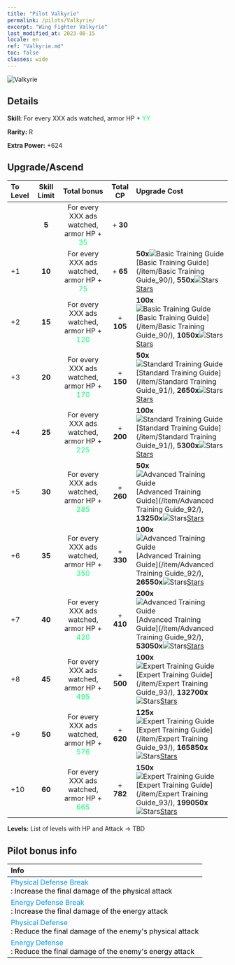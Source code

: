 ```yaml
---
title: "Pilot Valkyrie"
permalink: /pilots/Valkyrie/
excerpt: "Wing Fighter Valkyrie"
last_modified_at: 2023-08-15
locale: en
ref: "Valkyrie.md"
toc: false
classes: wide
---
```



 ![Valkyrie](/images/pilots/aviator_piece_4004.png)

## Details

 **Skill:** For every XXX ads watched, armor HP + <span style="color: #03ff6b">YY</span><br/><span style="color: #000000;"></span> 

 **Rarity:** R 

 **Extra Power:** +624 



## Upgrade/Ascend

  |  To Level | Skill Limit |     Total bonus    | Total CP |   Upgrade Cost     |
  |:----|:-----:|:-------------------:|:-------:|:-----------------|
  |   | **5**  | For every XXX ads watched, armor HP + <span style="color: #03ff6b">35</span><br/><span style="color: #000000;"></span>  | + **30**  |  |
  | +1  | **10**  | For every XXX ads watched, armor HP + <span style="color: #03ff6b">75</span><br/><span style="color: #000000;"></span>  | + **65**  | **50x**![Basic Training Guide](/images/item/Basic_Training_Guide_p.png)[Basic Training Guide](/item/Basic Training Guide_90/), **550x**![Stars](/images/item/Stars_p.png)[Stars](/item/Stars_2/) |
  | +2  | **15**  | For every XXX ads watched, armor HP + <span style="color: #03ff6b">120</span><br/><span style="color: #000000;"></span>  | + **105**  | **100x**![Basic Training Guide](/images/item/Basic_Training_Guide_p.png)[Basic Training Guide](/item/Basic Training Guide_90/), **1050x**![Stars](/images/item/Stars_p.png)[Stars](/item/Stars_2/) |
  | +3  | **20**  | For every XXX ads watched, armor HP + <span style="color: #03ff6b">170</span><br/><span style="color: #000000;"></span>  | + **150**  | **50x**![Standard Training Guide](/images/item/Standard_Training_Guide_p.png)[Standard Training Guide](/item/Standard Training Guide_91/), **2650x**![Stars](/images/item/Stars_p.png)[Stars](/item/Stars_2/) |
  | +4  | **25**  | For every XXX ads watched, armor HP + <span style="color: #03ff6b">225</span><br/><span style="color: #000000;"></span>  | + **200**  | **100x**![Standard Training Guide](/images/item/Standard_Training_Guide_p.png)[Standard Training Guide](/item/Standard Training Guide_91/), **5300x**![Stars](/images/item/Stars_p.png)[Stars](/item/Stars_2/) |
  | +5  | **30**  | For every XXX ads watched, armor HP + <span style="color: #03ff6b">285</span><br/><span style="color: #000000;"></span>  | + **260**  | **50x**![Advanced Training Guide](/images/item/Advanced_Training_Guide_p.png)[Advanced Training Guide](/item/Advanced Training Guide_92/), **13250x**![Stars](/images/item/Stars_p.png)[Stars](/item/Stars_2/) |
  | +6  | **35**  | For every XXX ads watched, armor HP + <span style="color: #03ff6b">350</span><br/><span style="color: #000000;"></span>  | + **330**  | **100x**![Advanced Training Guide](/images/item/Advanced_Training_Guide_p.png)[Advanced Training Guide](/item/Advanced Training Guide_92/), **26550x**![Stars](/images/item/Stars_p.png)[Stars](/item/Stars_2/) |
  | +7  | **40**  | For every XXX ads watched, armor HP + <span style="color: #03ff6b">420</span><br/><span style="color: #000000;"></span>  | + **410**  | **200x**![Advanced Training Guide](/images/item/Advanced_Training_Guide_p.png)[Advanced Training Guide](/item/Advanced Training Guide_92/), **53050x**![Stars](/images/item/Stars_p.png)[Stars](/item/Stars_2/) |
  | +8  | **45**  | For every XXX ads watched, armor HP + <span style="color: #03ff6b">495</span><br/><span style="color: #000000;"></span>  | + **500**  | **100x**![Expert Training Guide](/images/item/Expert_Training_Guide_p.png)[Expert Training Guide](/item/Expert Training Guide_93/), **132700x**![Stars](/images/item/Stars_p.png)[Stars](/item/Stars_2/) |
  | +9  | **50**  | For every XXX ads watched, armor HP + <span style="color: #03ff6b">576</span><br/><span style="color: #000000;"></span>  | + **620**  | **125x**![Expert Training Guide](/images/item/Expert_Training_Guide_p.png)[Expert Training Guide](/item/Expert Training Guide_93/), **165850x**![Stars](/images/item/Stars_p.png)[Stars](/item/Stars_2/) |
  | +10  | **60**  | For every XXX ads watched, armor HP + <span style="color: #03ff6b">665</span><br/><span style="color: #000000;"></span>  | + **782**  | **150x**![Expert Training Guide](/images/item/Expert_Training_Guide_p.png)[Expert Training Guide](/item/Expert Training Guide_93/), **199050x**![Stars](/images/item/Stars_p.png)[Stars](/item/Stars_2/) |



 **Levels:**  List of levels with HP and Attack -> TBD



## Pilot bonus info

  |  Info |
  |:------|
  | <span style="color: #0099f2">Physical Defense Break</span><br/><span style="color: #000000;">: Increase the final damage of the physical attack</span> |
  | <span style="color: #0099f2">Energy Defense Break</span><br/><span style="color: #000000;">: Increase the final damage of the energy attack</span> |
  | <span style="color: #0099f2">Physical Defense</span><br/><span style="color: #000000;">: Reduce the final damage of the enemy's physical attack</span> |
  | <span style="color: #0099f2">Energy Defense</span><br/><span style="color: #000000;">: Reduce the final damage of the enemy's energy attack</span> |

